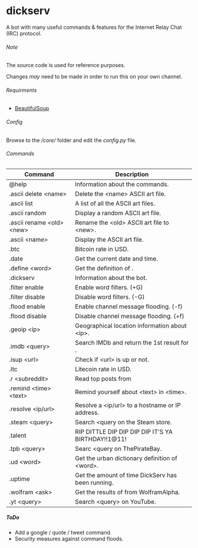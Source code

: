 # dickserv
A bot with many useful commands &amp; features for the Internet Relay Chat (IRC) protocol.

###### Note
The source code is used for reference purposes.

Changes *may* need to be made in order to run this on your own channel.

###### Requirments
 - [BeautifulSoup](https://www.crummy.com/software/BeautifulSoup/)

###### Config
Browse to the */core/* folder and edit the *config.py* file.

###### Commands
| Command | Description |
| --- | --- |
| @help | Information about the commands. |
| .ascii delete \<name> | Delete the \<name> ASCII art file. |
| .ascii list | A list of all the ASCII art files. |
| .ascii random | Display a random ASCII art file. |
| .ascii rename \<old> \<new> | Rename the \<old> ASCII art file to \<new>. |
| .ascii \<name> | Display the <name> ASCII art file. |
| .btc | Bitcoin rate in USD. |
| .date | Get the current date and time. |
| .define \<word> | Get the definition of <word>. |
| .dickserv | Information about the bot. |
| .filter enable | Enable word filters. (+G) |
| .filter disable | Disable word filters. (-G) |
| .flood enable | Enable channel message flooding. (-f) |
| .flood disable | Disable channel message flooding. (+f) |
| .geoip \<ip> | Geographical location information about \<ip>. |
| .imdb \<query> | Search IMDb and return the 1st result for <search>. |
| .isup \<url> | Check if \<url> is up or not. |
| .ltc | Litecoin rate in USD. |
| .r \<subreddit> | Read top posts from <subreddit> |
| .remind \<time> \<text> | Remind yourself about \<text> in \<time>. |
| .resolve \<ip/url> | Resolve a <ip/url> to a hostname or IP address. |
| .steam \<query> | Search \<query on the Steam store. |
| .talent | RIP DITTLE DIP DIP DIP DIP IT\'S YA BIRTHDAY!!1@11! |
| .tpb \<query> | Searc \<query on ThePirateBay. |
| .ud \<word> | Get the urban dictionary definition of \<word>. |
| .uptime | Get the amount of time DickServ has been running. |
| .wolfram \<ask> | Get the results of <query> from WolframAlpha. |
| .yt \<query> | Search \<query> on YouTube. |

##### ToDo
- Add a google / quote / tweet command.
- Security measures against command floods.
